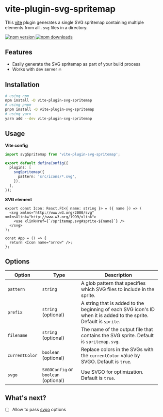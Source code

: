 # vite-plugin-svg-spritemap

This [vite](https://vitejs.dev/) plugin generates a single SVG spritemap containing multiple <symbol> elements from all `.svg` files in a directory.

<a href="https://www.npmjs.com/package/vite-plugin-svg-spritemap">
  <img alt="npm version" src="https://img.shields.io/npm/v/vite-plugin-svg-spritemap.svg?style=flat-square" />
</a>
<a href="https://www.npmjs.com/package/vite-plugin-svg-spritemap">
  <img alt="npm downloads" src="https://img.shields.io/npm/dm/vite-plugin-svg-spritemap.svg?style=flat-square" />
</a>

## Features

- Easily generate the SVG spritemap as part of your build process
- Works with dev server 🔥

## Installation

```bash
# using npm
npm install -D vite-plugin-svg-spritemap
# using pnpm
pnpm install -D vite-plugin-svg-spritemap
# using yarn
yarn add --dev vite-plugin-svg-spritemap
```

## Usage

**Vite config**

```ts
import svgSpritemap from 'vite-plugin-svg-spritemap';

export default defineConfig({
  plugins: [
    svgSpritemap({
      pattern: 'src/icons/*.svg',
    }),
  ],
});
```

**SVG element**

```tsx
export const Icon: React.FC<{ name: string }> = ({ name }) => (
  <svg xmlns="http://www.w3.org/2000/svg" xmlnsXlink="http://www.w3.org/1999/xlink">
    <use xlinkHref={`/spritemap.svg#sprite-${name}`} />
  </svg>
);

const App = () => {
  return <Icon name="arrow" />;
};
```

## Options

| Option         | Type                                 | Description                                                                                                        |
| -------------- | ------------------------------------ | ------------------------------------------------------------------------------------------------------------------ |
| `pattern`      | `string`                             | A glob pattern that specifies which SVG files to include in the sprite.                                            |
| `prefix`       | `string` (optional)                  | A string that is added to the beginning of each SVG icon's ID when it is added to the sprite. Default is `sprite`. |
| `filename`     | `string` (optional)                  | The name of the output file that contains the SVG sprite. Default is `spritemap.svg`.                              |
| `currentColor` | `boolean` (optional)                 | Replace colors in the SVGs with the `currentColor` value by SVGO. Default is `true`.                               |
| `svgo`         | `SVGOConfig` or `boolean` (optional) | Use SVGO for optimization. Default is `true`.                                                                      |

## What's next?

- [ ] Allow to pass [svgo](https://github.com/svg/svgo) options
